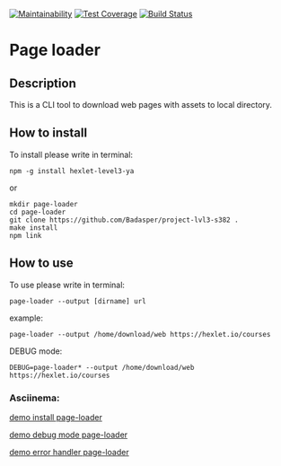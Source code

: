[![Maintainability](https://api.codeclimate.com/v1/badges/f6fb10f6bae38abdc756/maintainability)](https://codeclimate.com/github/Badasper/project-lvl3-s382/maintainability) [![Test Coverage](https://api.codeclimate.com/v1/badges/f6fb10f6bae38abdc756/test_coverage)](https://codeclimate.com/github/Badasper/project-lvl3-s382/test_coverage) [![Build Status](https://travis-ci.com/Badasper/project-lvl3-s382.svg?branch=master)](https://travis-ci.com/Badasper/project-lvl3-s382)
# Page loader

## Description
This is a CLI tool to download web pages with assets to local directory.

## How to install
To install please write in terminal:
```
npm -g install hexlet-level3-ya
```
or 
```
mkdir page-loader
cd page-loader
git clone https://github.com/Badasper/project-lvl3-s382 .
make install
npm link
```

## How to use
To use please write in terminal:
```
page-loader --output [dirname] url
```
example:
```
page-loader --output /home/download/web https://hexlet.io/courses
```
DEBUG mode:
```
DEBUG=page-loader* --output /home/download/web https://hexlet.io/courses
```

### Asciinema:
[demo install page-loader](https://asciinema.org/a/Xsj2vwzz9wI3b3NMfTlMXOGtf
)

[demo debug mode page-loader](https://asciinema.org/a/uggecbaRi9aqqmXmh0EmcqmWf)

[demo error handler page-loader]( https://asciinema.org/a/XulYaWoWFsKfxODNLfXBvWotW)
